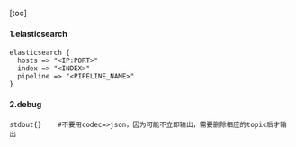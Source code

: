[toc]

#### 1.elasticsearch
```shell
elasticsearch {
  hosts => "<IP:PORT>"
  index => "<INDEX>"
  pipeline => "<PIPELINE_NAME>"
}
```

#### 2.debug
```shell
stdout{}    #不要用codec=>json，因为可能不立即输出，需要删除相应的topic后才输出
```
